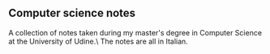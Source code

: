 ## Computer science notes 
A collection of notes taken during my master's degree in Computer Science at the University of Udine.\\
The notes are all in Italian.
